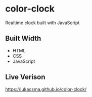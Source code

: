 # color-clock
Realtime clock built with JavaScript

## Built Width
- HTML
- CSS
- JavaScript

## Live Verison
https://lukacsma.github.io/color-clock/
